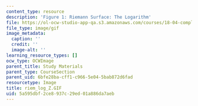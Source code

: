 ```yaml
---
content_type: resource
description: 'Figure 1: Riemann Surface: The Logarithm'
file: https://ol-ocw-studio-app-qa.s3.amazonaws.com/courses/18-04-complex-variables-with-applications-fall-1999/5a595dbf2ce8937c29ed01a886da7aeb_riem_log_Z.GIF
file_type: image/gif
image_metadata:
  caption: ''
  credit: ''
  image-alt: ''
learning_resource_types: []
ocw_type: OCWImage
parent_title: Study Materials
parent_type: CourseSection
parent_uid: 6bfe28ba-cff1-c966-5e04-5bab872d6fad
resourcetype: Image
title: riem_log_Z.GIF
uid: 5a595dbf-2ce8-937c-29ed-01a886da7aeb
---
```

